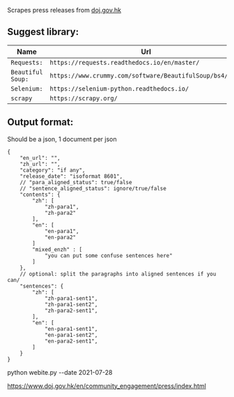 Scrapes press releases from [doj.gov.hk](https://www.doj.gov.hk/en/community_engagement/press/index.html)

## Suggest library:
|Name|Url|
|----|-----|
|`Requests:`|`https://requests.readthedocs.io/en/master/`|
|`Beautiful Soup:`|`https://www.crummy.com/software/BeautifulSoup/bs4/doc/`|
|`Selenium:`|`https://selenium-python.readthedocs.io/`|
|`scrapy`|`https://scrapy.org/`|


## Output format:
Should be a json, 1 document per json
```
{
	"en_url": "",
	"zh_url": "",
	"category": "if any",
	"release_date": "isoformat 8601",
	// "para_aligned_status": true/false
	// "sentence_aligned_status": ignore/true/false
	"contents": {
		"zh": [
			"zh-para1",
			"zh-para2"
		],
		"en": [
			"en-para1",
			"en-para2"
		]
		"mixed_enzh" : [
			"you can put some confuse sentences here"
		]
	},
	// optional: split the paragraphs into aligned sentences if you can/
	"sentences": {
		"zh": [
			"zh-para1-sent1",
			"zh-para1-sent2",
			"zh-para2-sent1",
		],
		"en": [
			"en-para1-sent1",
			"en-para1-sent2",
			"en-para2-sent1",
		]
	}
}
```

python webite.py --date 2021-07-28

https://www.doj.gov.hk/en/community_engagement/press/index.html